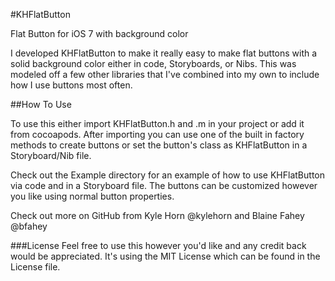 #KHFlatButton

Flat Button for iOS 7 with background color

I developed KHFlatButton to make it really easy to make flat buttons with a solid background color either in code, Storyboards, or Nibs.
This was modeled off a few other libraries that I've combined into my own to include how I use buttons most often.

##How To Use

To use this either import KHFlatButton.h and .m in your project or add it from cocoapods. After importing you can use
one of the built in factory methods to create buttons or set the button's class as KHFlatButton in a Storyboard/Nib file.

Check out the Example directory for an example of how to use KHFlatButton via code and in a Storyboard file. The buttons can
be customized however you like using normal button properties.

Check out more on GitHub from Kyle Horn @kylehorn and Blaine Fahey @bfahey

###License
Feel free to use this however you'd like and any credit back would be appreciated.
It's using the MIT License which can be found in the License file.
